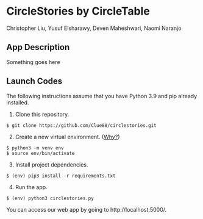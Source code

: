 # CircleStories by CircleTable
Christopher Liu, Yusuf Elsharawy, Deven Maheshwari, Naomi Naranjo<br>

## App Description
Something goes here

## Launch Codes
The following instructions assume that you have Python 3.9 and pip already installed.

1. Clone this repository.
```
$ git clone https://github.com/Clue88/circlestories.git
```

2. Create a new virtual environment. ([Why?](https://towardsdatascience.com/why-you-should-use-a-virtual-environment-for-every-python-project-c17dab3b0fd0))
```
$ python3 -m venv env
$ source env/bin/activate
```

3. Install project dependencies.
```
$ (env) pip3 install -r requirements.txt
```

4. Run the app.
```
$ (env) python3 circlestories.py
```

You can access our web app by going to http://localhost:5000/.
